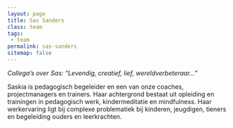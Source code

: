 ```yaml
---
layout: page
title: Sas Sanders
class: team
tags:
 - team
permalink: sas-sanders
sitemap: false
---
```

*Collega’s over Sas: “Levendig, creatief, lief, wereldverbeteraar...”*

Saskia is pedagogisch begeleider en een van onze coaches, projectmanagers en trainers. Haar achtergrond bestaat uit opleiding en trainingen in pedagogisch werk, kindermeditatie en mindfulness. Haar werkervaring ligt bij complexe problematiek bij kinderen, jeugdigen, tieners en begeleiding ouders en leerkrachten.